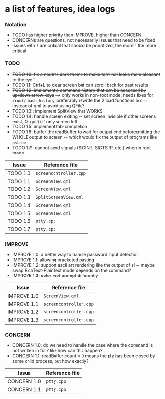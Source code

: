 # a list of features, idea logs
### Notation 
- TODO has higher priority than IMPROVE, higher than CONCERN
- CONCERNs are questions, not necessarily issues that need to be fixed
- Issues with `!` are critical that should be prioritized, the more `!` the more critical

### TODO
- ~~TODO 1.0: fix a neutral-dark theme to make terminal looks more pleasant to the eye~~``
- TODO 1.1: Ctrl+L to clear screen but can scroll back for past results 
- ~~TODO 1.2: implement a command history that can be accessed by up/down arrow keys~~ --> only works in non-root mode. needs fixes for `/root/.bash_history`, preferably rewrite the 2 load functions in c++ instead of qml to avoid using QFile? 
- TODO 1.3!: implement SplitView that WORKS 
- TODO 1.4: handle screen exiting -- set screen invisible if other screens exist, Qt.quit() if only screen left 
- TODO 1.5: implement tab-completion 
- TODO 1.6: buffer the readBuffer to wait for output end beforeemitting the WHOLE output to screen -- which would fix the output of programs like `pstree` 
- TODO 1.7!: cannot send signals (SIGINT, SIGTSTP, etc.) when in root mode

| Issue | Reference file | 
| --- | --- | 
| TODO 1.0 | `screencontroller.cpp` |
| TODO 1.1 | `ScreenView.qml` |
| TODO 1.2 | `ScreenView.qml` |
| TODO 1.3 | `SplitScreenView.qml` |
| TODO 1.4 | `ScreenView.qml` |
| TODO 1.5 | `ScreenView.qml` |
| TODO 1.6 | `ptty.cpp` |
| TODO 1.7 | `ptty.cpp` |

### IMPROVE
- IMPROVE 1.0: a better way to handle password input detection
- IMPROVE 1.1: allowing bracketed pasting 
- IMPROVE 1.2: support ascii art rendering like the output of sl -- maybe swap RichText-PlainText mode depends on the command? 
- ~~IMPROVE 1.3: color root prompt differently~~

| Issue | Reference file |
| --- | --- |
| IMPROVE 1.0 | `ScreenView.qml` |
| IMPROVE 1.1 | `screencontroller.cpp` |
| IMPROVE 1.2 | `screencontroller.cpp` |
| IMPROVE 1.3 | `screencontroller.cpp` |

### CONCERN
- CONCERN 1.0: do we need to handle the case where the command is not written in full? like how can this happen? 
- CONCERN 1.1: readBuffer count = 0 means the pty has been closed by some child process, but how exactly? 

| Issue | Reference file |
| --- | --- |
| CONCERN 1.0 | `ptty.cpp` |
| CONCERN 1.1 | `ptty.cpp` |